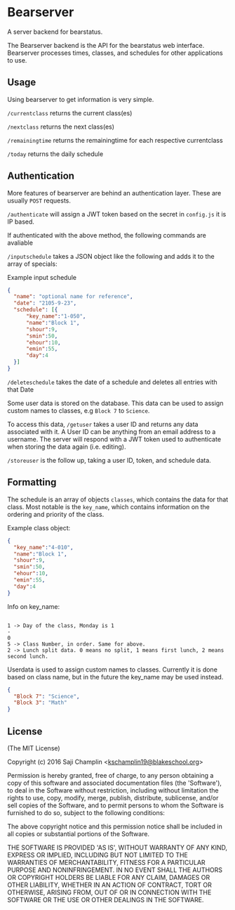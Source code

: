 # Bearserver
A server backend for bearstatus.


The Bearserver backend is the API for the bearstatus web interface. Bearserver processes times, classes, and schedules for other applications to use.




## Usage

Using bearserver to get information is very simple.

`/currentclass` returns the current class(es)

`/nextclass` returns the next class(es)

`/remainingtime` returns the remainingtime for each respective currentclass

`/today` returns the daily schedule

## Authentication

More features of bearserver are behind an authentication layer. These are usually `POST` requests.

`/authenticate` will assign a JWT token based on the secret in `config.js` it is IP based.

If authenticated with the above method, the following commands are avaliable

`/inputschedule` takes a JSON object like the following and adds it to the array of specials:

Example input schedule
```json
{
  "name": "optional name for reference",
  "date": "2105-9-23",
  "schedule": [{
      "key_name":"1-050",
      "name":"Block 1",
      "shour":9,
      "smin":50,
      "ehour":10,
      "emin":55,
      "day":4
  }]
}

```


`/deleteschedule` takes the date of a schedule and deletes all entries with that Date


Some user data is stored on the database. This data can be used to assign custom names to classes, e.g `Block 7` to `Science`.

To access this data, `/getuser` takes a user ID and returns any data associated with it. A User ID can be anything from an email address to a username. The server will respond with a JWT token used to authenticate when storing the data again (i.e. editing).

`/storeuser` is the follow up, taking a user ID, token, and schedule data.



## Formatting

The schedule is an array of objects `classes`, which contains the data for that class. Most notable is the `key_name`, which contains information on the ordering and priority of the class.

Example class object:
```json
{
  "key_name":"4-010",
  "name":"Block 1",
  "shour":9,
  "smin":50,
  "ehour":10,
  "emin":55,
  "day":4
}
```

Info on key_name:

```text

1 -> Day of the class, Monday is 1
-
0
5 -> Class Number, in order. Same for above.
2 -> Lunch split data. 0 means no split, 1 means first lunch, 2 means second lunch.

```

Userdata is used to assign custom names to classes. Currently it is done based on class name, but in the future the key_name may be used instead.

```json
{
  "Block 7": "Science",
  "Block 3": "Math"
}
```


## License

(The MIT License)

Copyright (c) 2016 Saji Champlin &lt;kschamplin19@blakeschool.org&gt;

Permission is hereby granted, free of charge, to any person obtaining
a copy of this software and associated documentation files (the
'Software'), to deal in the Software without restriction, including
without limitation the rights to use, copy, modify, merge, publish,
distribute, sublicense, and/or sell copies of the Software, and to
permit persons to whom the Software is furnished to do so, subject to
the following conditions:

The above copyright notice and this permission notice shall be
included in all copies or substantial portions of the Software.

THE SOFTWARE IS PROVIDED 'AS IS', WITHOUT WARRANTY OF ANY KIND,
EXPRESS OR IMPLIED, INCLUDING BUT NOT LIMITED TO THE WARRANTIES OF
MERCHANTABILITY, FITNESS FOR A PARTICULAR PURPOSE AND NONINFRINGEMENT.
IN NO EVENT SHALL THE AUTHORS OR COPYRIGHT HOLDERS BE LIABLE FOR ANY
CLAIM, DAMAGES OR OTHER LIABILITY, WHETHER IN AN ACTION OF CONTRACT,
TORT OR OTHERWISE, ARISING FROM, OUT OF OR IN CONNECTION WITH THE
SOFTWARE OR THE USE OR OTHER DEALINGS IN THE SOFTWARE.
